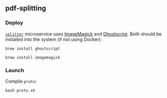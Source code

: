 ## pdf-splitting

### Deploy

[`splitter`](./splitter/) microservice uses [ImageMagick](https://imagemagick.org/script/download.php) and [Ghostscript](https://ghostscript.com/docs/9.54.0/Install.htm). Both should be installed into the system (if not using Docker):

```shell script
brew install ghostscript

brew install imagemagick
```

### Launch

Compile `proto`:

```shell script
bash proto.sh
```
